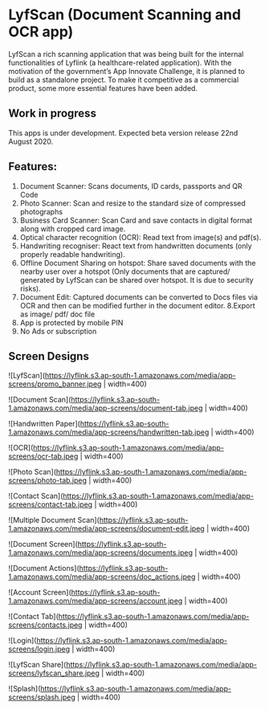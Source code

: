 # LyfScan (Document Scanning and OCR app)

LyfScan a rich scanning application that was being built for the internal functionalities of Lyflink (a healthcare-related application). With the motivation of the government’s App Innovate Challenge, it is planned to build as a standalone project. To make it competitive as a commercial product, some more essential features have been added.

## Work in progress
This apps is under development. Expected beta version release 22nd August 2020.

## Features:

1. Document Scanner: Scans documents, ID cards, passports and QR Code
2. Photo Scanner: Scan and resize to the standard size of compressed photographs
3. Business Card Scanner: Scan Card and save contacts in digital format along with cropped card image.
4. Optical character recognition (OCR): Read text from image(s) and pdf(s).
5. Handwriting recogniser: React text from handwritten documents (only properly readable handwriting).
6. Offline Document Sharing on hotspot: Share saved documents with the nearby user over a hotspot (Only documents that are captured/ generated by LyfScan can be shared over hotspot. It is due to security risks).
7. Document Edit: Captured documents can be converted to Docs files via OCR and then can be modified further in the document editor.
8.Export as image/ pdf/ doc file
9. App is protected by mobile PIN
10. No Ads or subscription


## Screen Designs

![LyfScan](https://lyflink.s3.ap-south-1.amazonaws.com/media/app-screens/promo_banner.jpeg | width=400)

![Document Scan](https://lyflink.s3.ap-south-1.amazonaws.com/media/app-screens/document-tab.jpeg | width=400)

![Handwritten Paper](https://lyflink.s3.ap-south-1.amazonaws.com/media/app-screens/handwritten-tab.jpeg | width=400)

![OCR](https://lyflink.s3.ap-south-1.amazonaws.com/media/app-screens/ocr-tab.jpeg | width=400)

![Photo Scan](https://lyflink.s3.ap-south-1.amazonaws.com/media/app-screens/photo-tab.jpeg | width=400)

![Contact Scan](https://lyflink.s3.ap-south-1.amazonaws.com/media/app-screens/contact-tab.jpeg | width=400)

![Multiple Document Scan](https://lyflink.s3.ap-south-1.amazonaws.com/media/app-screens/document-edit.jpeg | width=400)

![Document Screen](https://lyflink.s3.ap-south-1.amazonaws.com/media/app-screens/documents.jpeg | width=400)

![Document Actions](https://lyflink.s3.ap-south-1.amazonaws.com/media/app-screens/doc_actions.jpeg | width=400)

![Account Screen](https://lyflink.s3.ap-south-1.amazonaws.com/media/app-screens/account.jpeg | width=400)

![Contact Tab](https://lyflink.s3.ap-south-1.amazonaws.com/media/app-screens/contacts.jpeg | width=400)

![Login](https://lyflink.s3.ap-south-1.amazonaws.com/media/app-screens/login.jpeg | width=400)

![LyfScan Share](https://lyflink.s3.ap-south-1.amazonaws.com/media/app-screens/lyfscan_share.jpeg | width=400)

![Splash](https://lyflink.s3.ap-south-1.amazonaws.com/media/app-screens/splash.jpeg | width=400)
